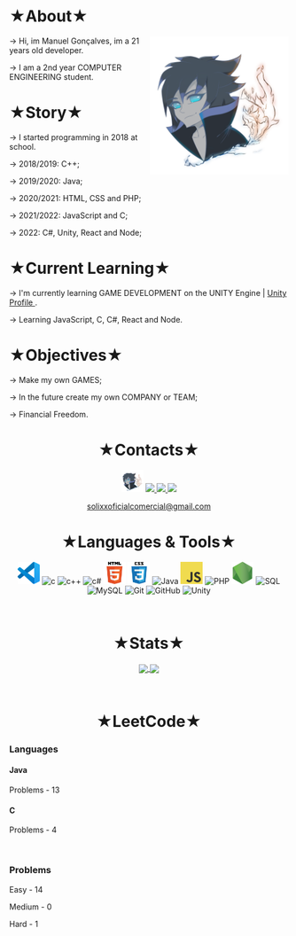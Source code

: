 <h1> ★About★ </h1>

<img align="right" width="250px" src="solixx_png.png">
<p> -> Hi, im Manuel Gonçalves, im a 21 years old developer. </p>
<p> -> I am a 2nd year COMPUTER ENGINEERING student. </p>

<h1> ★Story★ </h1>

<p> -> I started programming in 2018 at school. </p>
<p> -> 2018/2019: C++; </p>
<p> -> 2019/2020: Java; </p>
<p> -> 2020/2021: HTML, CSS and PHP; </p>
<p> -> 2021/2022: JavaScript and C; </p>
<p> -> 2022: C#, Unity, React and Node; </p>

<h1> ★Current Learning★ </h1>

<p> -> I'm currently learning GAME DEVELOPMENT on the UNITY Engine | <a target=”_blank” href="https://learn.unity.com/u/5ff22d0fedbc2a002ba486f3?tab=profile"> Unity Profile </a>. </p>
<p> -> Learning JavaScript, C, C#, React and Node. </p>

<h1> ★Objectives★ </h1>

<p> -> Make my own GAMES; </p>
<p> -> In the future create my own COMPANY or TEAM; </p>
<p> -> Financial Freedom. </p>

<h1 align="center"> ★Contacts★ </h1>

<p align="center">
   <a target=”_blank”>
      <img width="40px" src="solixx_png.png">
  </a>
  <a target=”_blank” href="https://www.linkedin.com/in/manuel-gon%C3%A7alves-8717401a4/">
      <img width="40px" src="https://cdn-icons-png.flaticon.com/512/174/174857.png">
  </a>
  <a target=”_blank” href="https://twitter.com/Solixx4">
      <img width="40px" src="https://upload.wikimedia.org/wikipedia/pt/thumb/3/3d/Twitter_logo_2012.svg/1200px-Twitter_logo_2012.svg.png">
  </a>
  <a target="_blank">
      <img width="40px" src="https://logodownload.org/wp-content/uploads/2017/11/discord-logo-4-1.png">
  </a>
</p>

<p align="center"> <a target=”_blank” href="mailto:solixxoficialcomercial@gmail.com">solixxoficialcomercial@gmail.com</a> </p>

<h1 align="center"> ★Languages & Tools★ </h1>

<p align="center">
<img alt="Visual Studio Code" width="40px" src="https://raw.githubusercontent.com/github/explore/80688e429a7d4ef2fca1e82350fe8e3517d3494d/topics/visual-studio-code/visual-studio-code.png" />
<img alt="c" width="40px" src="https://img.icons8.com/color/480/c-programming.png" />
<img alt="c++" width="34px" src="https://user-images.githubusercontent.com/42747200/46140125-da084900-c26d-11e8-8ea7-c45ae6306309.png" />
<img alt="c#" width="40px" src="https://iconape.com/wp-content/png_logo_vector/c.png" />
<img alt="HTML5" width="40px" src="https://raw.githubusercontent.com/github/explore/80688e429a7d4ef2fca1e82350fe8e3517d3494d/topics/html/html.png" />
<img alt="CSS3" width="40px" src="https://raw.githubusercontent.com/github/explore/80688e429a7d4ef2fca1e82350fe8e3517d3494d/topics/css/css.png" />
<img alt="Java" width="40px" src="https://cdn-icons-png.flaticon.com/512/226/226777.png" />
<img alt="JavaScript" width="40px" src="https://raw.githubusercontent.com/github/explore/80688e429a7d4ef2fca1e82350fe8e3517d3494d/topics/javascript/javascript.png" />
<img alt="PHP" width="40px" src="https://cdn-icons-png.flaticon.com/512/919/919830.png" />
<img alt="Node.js" width="40px" src="https://raw.githubusercontent.com/github/explore/80688e429a7d4ef2fca1e82350fe8e3517d3494d/topics/nodejs/nodejs.png" />
<img alt="SQL" width="40px" src="https://cdn2.iconfinder.com/data/icons/programming-50/64/206_programming-sql-data-database-512.png" />
<img alt="MySQL" width="40px" src="https://icons-for-free.com/iconfiles/png/512/development+logo+mysql+icon-1320184807686758112.png" />
<img alt="Git" width="40px" src="https://upload.wikimedia.org/wikipedia/commons/thumb/3/3f/Git_icon.svg/1024px-Git_icon.svg.png" />
<img alt="GitHub" width="40px" src="https://cdn-icons-png.flaticon.com/512/25/25231.png" />
<img alt="Unity" width="65px" src="https://logos-world.net/wp-content/uploads/2021/11/Unity-Emblem.png" />
</p>
  
<br>

<h1 align="center"> ★Stats★ </h1>

<p align="center">
  <a href="https://github.com/Solixx">
    <img align="center" height="150em" src="https://github-readme-stats.vercel.app/api?username=Solixx&show_icons=true&include_all_commits=true&count_private=true&hide_border=true&theme=github_dark" />
  </a>
  <a href="https://github.com/Solixx">
    <img align="center" height="150em" src="https://github-readme-stats.vercel.app/api/top-langs/?username=Solixx&show_icons=true&include_all_commits=true&count_private=true&layout=compact&hide_border=true&theme=github_dark" />
  </a>
</p>

<br>

   <p align="left" width="50%">
<h1 align="center"> ★LeetCode★ </h1>
<h3>Languages</h3>
<h4>Java</h4>
<p>Problems - 13</p>
<h4>C</h4>
<p>Problems - 4</p>
</p>
<br>
   <p align="right" width="50%">
<h3>Problems</h3>
<p>Easy    - 14</p>
<p>Medium  - 0</p>
<p>Hard    - 1</p>
</p>

<!---

- 👋 Hi, I’m @Solixx
- 👀 I’m interested in web development and game development
- 🌱 I’m currently learning html, css, php, javascript e mysql.
- 💞️ I’m looking to collaborate on ...
- 📫 How to reach me manuel_jose_2002@hotmail.com

Solixx/Solixx is a ✨ special ✨ repository because its `README.md` (this file) appears on your GitHub profile.
You can click the Preview link to take a look at your changes.
--->
